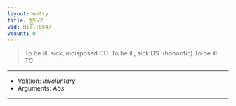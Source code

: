 ```yaml
---
layout: entry
title: སྙུང་√2
vid: Hill:0647
vcount: 0
---
```

> To be ill, sick, indisposed CD\. To be ill, sick DS\. (honorific) To be ill TC\.

---
* Volition: _Involuntary_
* Arguments: _Abs_

---

